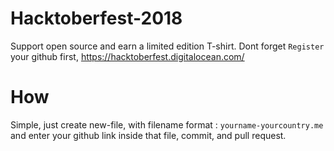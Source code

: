 # Hacktoberfest-2018
Support open source and earn a limited edition T-shirt.
Dont forget `Register` your github first,
https://hacktoberfest.digitalocean.com/

# How
Simple, just create new-file, with filename format : `yourname-yourcountry.me`
and enter your github link inside that file, commit,
and pull request.
